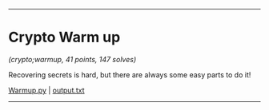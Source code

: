 ___
# Crypto Warm up
_(crypto;warmup, 41 points, 147 solves)_

Recovering secrets is hard, but there are always some easy parts to do it!

[Warmup.py](./Warmup.py) | [output.txt](./output.txt)
___

